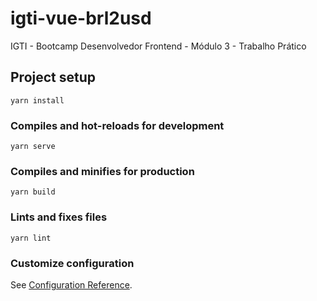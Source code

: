 # igti-vue-brl2usd
IGTI - Bootcamp Desenvolvedor Frontend - Módulo 3 - Trabalho Prático

## Project setup
```
yarn install
```

### Compiles and hot-reloads for development
```
yarn serve
```

### Compiles and minifies for production
```
yarn build
```

### Lints and fixes files
```
yarn lint
```

### Customize configuration
See [Configuration Reference](https://cli.vuejs.org/config/).
